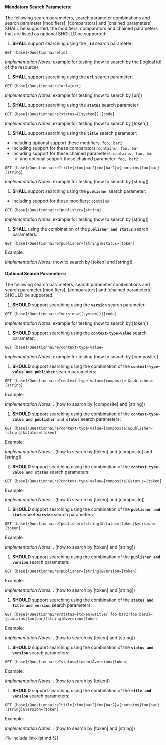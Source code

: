 
#### Mandatory Search Parameters:

The following search parameters, search parameter combinations and search parameter [modifiers], [comparators] and [chained parameters] SHALL be supported.  the  modifiers, comparators and chained parameters that are listed as optional SHOULD be supported:


1. **SHALL** support searching using the **`_id`** search parameter:

  `GET [base]/Questionnaire[id]`

  *Implementation Notes:* example for testing (how to search by the [logical id] of the resource)

1. **SHALL** support searching using the **`url`** search parameter:

  `GET [base]/Questionnaire?url=[uri]`

  *Implementation Notes:* example for testing (how to search by [uri])

1. **SHALL** support searching using the **`status`** search parameter:

  `GET [base]/Questionnaire?status={[system]}|[code]`

  *Implementation Notes:* example for testing (how to search by [token])

1. **SHALL** support searching using the **`title`** search parameter:
  - including optional support these modifiers: `foo, bar2`
  - including support for these comparators: `contains, foo, bar`
  - including support for these chained parameters: `contains, foo, bar`
    - and optional support these chained parameter: `foo, bar2`

  `GET [base]/Questionnaire?title{:foo|bar2|foo|bar2}={contains|foo|bar}[string]`

  *Implementation Notes:* example for testing (how to search by [string])

1. **SHALL** support searching using the **`publisher`** search parameter:
  - including support for these modifiers: `contains`

  `GET [base]/Questionnaire?publisher=[string]`

  *Implementation Notes:* example for testing (how to search by [string])

1. **SHALL**  using the combination of the  **`publisher and status`** search parameters:

  `GET [base]/Questionnaire?publisher=[string]&status=[token]`

  Example: 

  *Implementation Notes:*  (how to search by [token] and [string])



#### Optional Search Parameters:

The following search parameters, search parameter combinations and search parameter [modifiers], [comparators] and [chained parameters] SHOULD be supported.

1. **SHOULD** support searching using the **`version`** search parameter:

  `GET [base]/Questionnaire?version={[system]}|[code]`

  *Implementation Notes:* example for testing (how to search by [token])

1. **SHOULD** support searching using the **`context-type-value`** search parameter:

  `GET [base]/Questionnaire?context-type-value=`

  *Implementation Notes:* example for testing (how to search by [composite])

1. **SHOULD** support searching using the combination of the  **`context-type-value and publisher`** search parameters:

  `GET [base]/Questionnaire?context-type-value=[composite]&publisher=[string]`

  Example: 

  *Implementation Notes:* . (how to search by [composite] and [string])

1. **SHOULD** support searching using the combination of the  **`context-type-value and publisher and status`** search parameters:

  `GET [base]/Questionnaire?context-type-value=[composite]&publisher=[string]&status=[token]`

  Example: 

  *Implementation Notes:* . (how to search by [token] and [composite] and [string])

1. **SHOULD** support searching using the combination of the  **`context-type-value and status`** search parameters:

  `GET [base]/Questionnaire?context-type-value=[composite]&status=[token]`

  Example: 

  *Implementation Notes:* . (how to search by [token] and [composite])

1. **SHOULD** support searching using the combination of the  **`publisher and status and version`** search parameters:

  `GET [base]/Questionnaire?publisher=[string]&status=[token]&version=[token]`

  Example: 

  *Implementation Notes:* . (how to search by [token] and [string])

1. **SHOULD** support searching using the combination of the  **`publisher and version`** search parameters:

  `GET [base]/Questionnaire?publisher=[string]&version=[token]`

  Example: 

  *Implementation Notes:* . (how to search by [token] and [string])

1. **SHOULD** support searching using the combination of the  **`status and title and version`** search parameters:

  `GET [base]/Questionnaire?status=[token]&title{:foo|bar2|foo|bar2}={contains|foo|bar}[string]&version=[token]`

  Example: 

  *Implementation Notes:* . (how to search by [token] and [string])

1. **SHOULD** support searching using the combination of the  **`status and version`** search parameters:

  `GET [base]/Questionnaire?status=[token]&version=[token]`

  Example: 

  *Implementation Notes:* . (how to search by [token])

1. **SHOULD** support searching using the combination of the  **`title and version`** search parameters:

  `GET [base]/Questionnaire?title{:foo|bar2|foo|bar2}={contains|foo|bar}[string]&version=[token]`

  Example: 

  *Implementation Notes:* . (how to search by [token] and [string])


{% include link-list.md %}